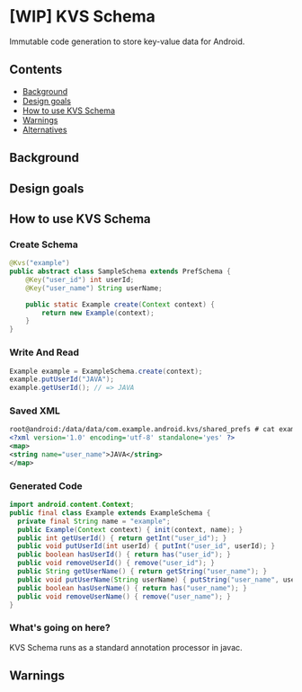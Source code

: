 [WIP] KVS Schema
==========

Immutable code generation to store key-value data for Android.

Contents
------------------

- [Background](#background)
- [Design goals](#design-goals)
- [How to use KVS Schema](#how-to-use-kvs-schema)
- [Warnings](#warnings)
- [Alternatives](#alternatives)


Background
------------------

Design goals
------------------

How to use KVS Schema
------------------


### Create Schema

```java
@Kvs("example")
public abstract class SampleSchema extends PrefSchema {
    @Key("user_id") int userId;
    @Key("user_name") String userName;

    public static Example create(Context context) {
        return new Example(context);
    }
}
```

### Write And Read

```java
Example example = ExampleSchema.create(context);
example.putUserId("JAVA");
example.getUserId(); // => JAVA
```

### Saved XML

```xml
root@android:/data/data/com.example.android.kvs/shared_prefs # cat example.xml
<?xml version='1.0' encoding='utf-8' standalone='yes' ?>
<map>
<string name="user_name">JAVA</string>
</map>
```

### Generated Code

```java
import android.content.Context;
public final class Example extends ExampleSchema {
  private final String name = "example";
  public Example(Context context) { init(context, name); }
  public int getUserId() { return getInt("user_id"); }
  public void putUserId(int userId) { putInt("user_id", userId); }
  public boolean hasUserId() { return has("user_id"); }
  public void removeUserId() { remove("user_id"); }
  public String getUserName() { return getString("user_name"); }
  public void putUserName(String userName) { putString("user_name", userName); }
  public boolean hasUserName() { return has("user_name"); }
  public void removeUserName() { remove("user_name"); }
}
```

### What's going on here?

KVS Schema runs as a standard annotation processor in javac.

Warnings
------------------
